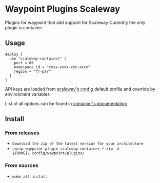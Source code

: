# Waypoint Plugins Scaleway

Plugins for waypoint that add support for Scaleway
Currently the only plugin is container

## Usage

```hcl
deploy {
  use "scaleway-container" {
    port = 80
    namespace_id = "xxxx-xxxx-xxx-xxxx"
    region = "fr-par"
  }
}
```
API keys are loaded from [scaleway's config](https://github.com/scaleway/scaleway-sdk-go/tree/master/scw#scaleway-config) default profile and override by environment variables

List of all options can be found in [container's documentation](./docs/container.md)

## Install

### From releases

- `Download the zip of the latest version for your architecture`
- `unzip waypoint-plugin-scaleway-container_*.zip -d ${HOME}/.config/waypoint/plugins/`

### From sources

- `make all install`

